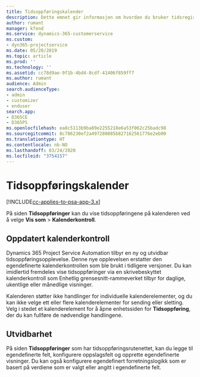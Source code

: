 ```yaml
---
title: Tidsoppføringskalender
description: Dette emnet gir informasjon om hvordan du bruker tidsregistreringskalenderen.
author: rumant
manager: kfend
ms.service: dynamics-365-customerservice
ms.custom:
- dyn365-projectservice
ms.date: 05/20/2019
ms.topic: article
ms.prod: ''
ms.technology: ''
ms.assetid: cc78d9ae-9f1b-4bd4-8cdf-41406f859ff7
ms.author: rumant
audience: Admin
search.audienceType:
- admin
- customizer
- enduser
search.app:
- D365CE
- D365PS
ms.openlocfilehash: ea8c5113b9ba89e2255218e6a53f062c25badc98
ms.sourcegitcommit: 8c786230ef2a497280885b827162561776e2eb00
ms.translationtype: HT
ms.contentlocale: nb-NO
ms.lasthandoff: 03/24/2020
ms.locfileid: "3754157"
---
```

# <a name="time-entry-calendar"></a>Tidsoppføringskalender

[!INCLUDE[cc-applies-to-psa-app-3.x](../includes/cc-applies-to-psa-app-3x.md)]

På siden **Tidsoppføringer** kan du vise tidsoppføringene på kalenderen ved å velge **Vis som** \> **Kalenderkontroll**.

## <a name="updated-calendar-control"></a>Oppdatert kalenderkontroll

Dynamics 365 Project Service Automation tilbyr en ny og utvidbar tidsoppføringsopplevelse. Denne nye opplevelsen erstatter den egendefinerte kalenderkontrollen som ble brukt i tidligere versjoner. Du kan imidlertid fremdeles vise tidsoppføringer via en skrivebeskyttet kalenderkontroll som Enhetlig grensesnitt-rammeverket tilbyr for daglige, ukentlige eller månedlige visninger.

Kalenderen støtter ikke handlinger for individuelle kalenderelementer, og du kan ikke velge ett eller flere kalenderelementer for sending eller sletting. Velg i stedet et kalenderelement for å åpne enhetssiden for **Tidsoppføring**, der du kan fullføre de nødvendige handlingene.

## <a name="extensibility"></a>Utvidbarhet

På siden **Tidsoppføringer** som har tidsoppføringsrutenettet, kan du legge til egendefinerte felt, konfigurere oppslagsfelt og opprette egendefinerte visninger. Du kan også konfigurere egendefinert forretningslogikk som er basert på verdiene som er valgt eller angitt i egendefinerte felt.
